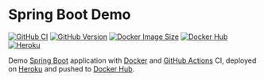 # Spring Boot Demo

[![GitHub CI][github-ci-img]][github-ci-link]
[![GitHub Version][github-version-img]][github-version-link]
[![Docker Image Size][docker-size-img]][docker-size-link]
[![Docker Hub][docker-hub-img]][docker-hub-link]
[![Heroku][heroku-img]][heroku-link]

Demo [Spring Boot](https://spring.io/projects/spring-boot) application with [Docker](https://www.docker.com/) and [GitHub Actions](https://github.com/features/actions) CI, deployed on [Heroku](https://dashboard.heroku.com/) and pushed to [Docker Hub](https://hub.docker.com/).

[github-ci-img]: https://github.com/RafhaanShah/Spring-Boot-Camp/workflows/Build%20and%20Test/badge.svg
[github-ci-link]: https://github.com/RafhaanShah/Spring-Boot-Camp/actions?query=workflow%3A%22Build+and+Test%22
[github-version-img]: https://img.shields.io/github/v/release/rafhaanshah/Spring-Boot-Camp?label=Version
[github-version-link]: https://github.com/RafhaanShah/Spring-Boot-Camp/releases
[docker-hub-img]: https://img.shields.io/badge/Docker%20Hub-published-099cec.svg?labelColor=ffffff&logo=docker
[docker-hub-link]: https://hub.docker.com/r/rafhaanshah/springbootcamp
[docker-size-img]: https://img.shields.io/docker/image-size/rafhaanshah/springbootcamp/latest?label=Image%20Size
[docker-size-link]: https://hub.docker.com/r/rafhaanshah/springbootcamp/tags
[heroku-img]: https://img.shields.io/badge/Heroku-deployed-ffffff.svg?labelColor=591db1&logo=heroku
[heroku-link]: https://spring-boot-camp.herokuapp.com/
